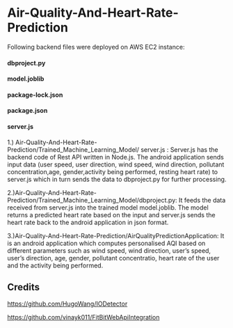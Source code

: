 # Air-Quality-And-Heart-Rate-Prediction


Following backend files were deployed on AWS EC2 instance:

#### dbproject.py 
#### model.joblib
#### package-lock.json
#### package.json
#### server.js


1.) Air-Quality-And-Heart-Rate-Prediction/Trained_Machine_Learning_Model/ server.js : Server.js has the backend code of Rest API written in Node.js. The android application sends input data (user speed, user direction, wind speed, wind direction, pollutant concentration,age, gender,activity being performed, resting heart rate) to server.js  which in turn sends the data to dbproject.py for further processing.

2.)Air-Quality-And-Heart-Rate-Prediction/Trained_Machine_Learning_Model/dbproject.py: It feeds the data received from server.js into the trained model model.joblib. The model returns a predicted heart rate based on the input and server.js sends the heart rate back to the android application in json format.

3.)Air-Quality-And-Heart-Rate-Prediction/AirQualityPredictionApplication: It is an android application which computes personalised AQI based on different parameters such as wind speed, wind direction, user’s speed, user’s direction, age, gender, pollutant concentratio, heart rate of the user and the activity being performed.

## Credits

https://github.com/HugoWang/IODetector

https://github.com/vinayk011/FitBitWebApiIntegration
